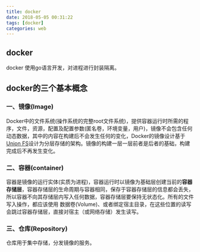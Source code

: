 ```yaml
---
title: docker
date: 2018-05-05 00:31:22
tags: [docker]
categories: web
---
```

## docker
 docker 使用go语言开发，对进程进行封装隔离。
 <!--more-->
## docker的三个基本概念

### 一、镜像(Image)

 Docker中的文件系统(操作系统的完整root文件系统)，提供容器运行时所需的程序，文件，资源，配置及配置参数(匿名卷，环境变量，用户)，镜像不会包含任何动态数据，其中的内容在构建后不会发生任何的变化，Docker的镜像设计基于[Union FS](https://en.wikipedia.org/wiki/Union_mount)设计为分层存储的架构。镜像的构建一层一层前者是后者的基础，构建完成后不再发生变化。
### 二、容器(container)
容器是镜像的运行实体(实质为进程)，容器运行时以镜像为基础层创建当前的**容器存储层**，容器存储层的生命周期与容器相同，保存于容器存储层的信息都会丢失，所以容器不向其存储层内写入任何数据，容器存储层要保持无状态化。所有的文件写入操作，都应该使用 数据卷(Volume)、或者绑定宿主目录，在这些位置的读写会跳过容器存储层，直接对宿主（或网络存储）发生读写。
### 三、仓库(Repository)
仓库用于集中存储，分发镜像的服务。 
